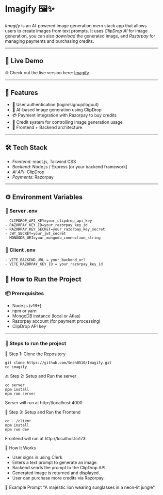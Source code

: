 # Imagify 🖼✨

*Imagify* is an AI-powered image generation mern stack app that allows users to create images from text prompts. It uses *ClipDrop AI* for image generation, you can also *download* the generated image, and *Razorpay* for managing payments and purchasing credits.

---

## 🔗 Live Demo

🌐 Check out the live version here: [Imagify](https://spotify-clone-henna-tau.vercel.app/)

---

## 🌟 Features

- 🔐 User authentication (login/signup/logout)
- 🎨 AI-based image generation using ClipDrop
- 💳 Payment integration with Razorpay to buy credits
- 💼 Credit system for controlling image generation usage
- 🔧 Frontend + Backend architecture

---

## 🛠 Tech Stack

- *Frontend:* react.js, Tailwind CSS
- *Backend:* Node.js / Express (or your backend framework)
- *AI API:* ClipDrop
- *Payments:* Razorpay

---

## ⚙ Environment Variables

### 🔑 Server .env

```env
- CLIPDROP_API_KEY=your_clipdrop_api_key
- RAZORPAY_KEY_ID=your_razorpay_key_id
- RAZORPAY_KEY_SECRET=your_razorpay_key_secret
- JWT_SECRET=your_jwt_secret
- MONGODB_URI=your_mongodb_connection_string
```

### 🔑 Client .env

```env
- VITE_BACKEND_URL = your_backend_url
- VITE_RAZORPAY_KEY_ID = your_razorpay_key_id
```


## 🚀 How to Run the Project

### 📦 Prerequisites

- Node.js (v16+)
- npm or yarn
- MongoDB instance (local or Atlas)
- Razorpay account (for payment processing)
- ClipDrop API key

---

### 🔧 Steps to run the project


🔧 Step 1: Clone the Repository
```
git clone https://github.com/Sneh0510/Imagify.git
cd imagify
```

🔙 Step 2: Setup and Run the server
```
cd server
npm install
npm run server
```
Server will run at http://localhost:4000

🎨 Step 3: Setup and Run the Frontend
```
cd ../client
npm install
npm run dev
```
Frontend will run at http://localhost:5173

💬 How It Works
- User signs in using Clerk.
- Enters a text prompt to generate an image.
- Backend sends the prompt to the ClipDrop API.
- Generated image is returned and displayed.
- User can purchase more credits via Razorpay.

📸 Example Prompt
"A majestic lion wearing sunglasses in a neon-lit jungle"
